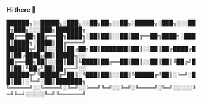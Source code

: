 ### Hi there 👋

<!--
**maximebonhomme/maximebonhomme** is a ✨ _special_ ✨ repository because its `README.md` (this file) appears on your GitHub profile.

Here are some ideas to get you started:

- 🔭 I’m currently working on ...
- 🌱 I’m currently learning ...
- 👯 I’m looking to collaborate on ...
- 🤔 I’m looking for help with ...
- 💬 Ask me about ...
- 📫 How to reach me: ...
- 😄 Pronouns: ...
- ⚡ Fun fact: ...
-->

██████╗░░█████╗░███╗░░██╗██╗░░██╗░█████╗░███╗░░░███╗███╗░░░███╗███████╗
██╔══██╗██╔══██╗████╗░██║██║░░██║██╔══██╗████╗░████║████╗░████║██╔════╝
██████╦╝██║░░██║██╔██╗██║███████║██║░░██║██╔████╔██║██╔████╔██║█████╗░░
██╔══██╗██║░░██║██║╚████║██╔══██║██║░░██║██║╚██╔╝██║██║╚██╔╝██║██╔══╝░░
██████╦╝╚█████╔╝██║░╚███║██║░░██║╚█████╔╝██║░╚═╝░██║██║░╚═╝░██║███████╗
╚═════╝░░╚════╝░╚═╝░░╚══╝╚═╝░░╚═╝░╚════╝░╚═╝░░░░░╚═╝╚═╝░░░░░╚═╝╚══════╝
